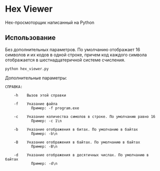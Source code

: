# Hex Viewer

Hex-просмоторщик написанный на Python

## Использование

Без дополнительных параметров. По умолчанию отображает 16 символов и их кодов в одной строке, причем код каждого символа отображается в шестнадцатеричной системе счисления.
```
python hex_viewer.py
```
Дополнительные параметры:
```
СПРАВКА:

	-h    Вызов этой справки

	-f    Указание файла
			Пример: -f program.exe

	-c    Указание количества симолов в строке. По умолчанию равно 16
			Пример: -c 1\n

	-b    Указание отображения в битах. По умолчанию в байтах
			Пример: -b\n

	-B    Указание отображения в байтах. По умолчанию в байтах
			Пример: -B\n

	-d    Указание отображения в десятичных числах. По умолчанию в байтах
			Пример: -d\n
```